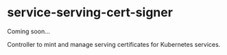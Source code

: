 # service-serving-cert-signer
Coming soon...

Controller to mint and manage serving certificates for Kubernetes services.
